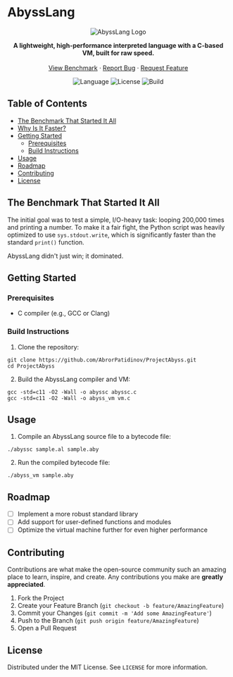# AbyssLang 

<p align="center">
  <img src="https://external-content.duckduckgo.com/iu/?u=https%3A%2F%2Fcdn.wallpapersafari.com%2F72%2F46%2Fc7niSv.jpg&f=1&nofb=1&ipt=8aabd7486a84b1341efaff473c0d42216bf14373dc86fe62eb6dc2fbb1847944=AbyssLang" alt="AbyssLang Logo">
</p>

<p align="center">
  <b>A lightweight, high-performance interpreted language with a C-based VM, built for raw speed.</b>
  <br />
  <br />
  <a href="#the-benchmark-that-started-it-all">View Benchmark</a>
  ·
  <a href="https://github.com/AbrorPatidinov/ProjectAbyss/issues">Report Bug</a>
  ·
  <a href="https://github.com/AbrorPatidinov/ProjectAbyss/issues">Request Feature</a>
</p>

<p align="center">
  <img alt="Language" src="https://img.shields.io/badge/language-C-blue.svg?style=for-the-badge">
  <img alt="License" src="https://img.shields.io/badge/license-MIT-green.svg?style=for-the-badge">
  <img alt="Build" src="https://img.shields.io/badge/build-passing-brightgreen.svg?style=for-the-badge">
</p>

## Table of Contents

- [The Benchmark That Started It All](#the-benchmark-that-started-it-all)
- [Why Is It Faster?](#why-is-it-faster)
- [Getting Started](#getting-started)
  - [Prerequisites](#prerequisites)
  - [Build Instructions](#build-instructions)
- [Usage](#usage)
- [Roadmap](#roadmap)
- [Contributing](#contributing)
- [License](#license)

## The Benchmark That Started It All

The initial goal was to test a simple, I/O-heavy task: looping 200,000 times and printing a number. To make it a fair fight, the Python script was heavily optimized to use `sys.stdout.write`, which is significantly faster than the standard `print()` function.

AbyssLang didn't just win; it dominated.

## Getting Started

### Prerequisites

- C compiler (e.g., GCC or Clang)

### Build Instructions

1. Clone the repository:
```
git clone https://github.com/AbrorPatidinov/ProjectAbyss.git
cd ProjectAbyss
```

2. Build the AbyssLang compiler and VM:
```
gcc -std=c11 -O2 -Wall -o abyssc abyssc.c
gcc -std=c11 -O2 -Wall -o abyss_vm vm.c
```

## Usage

1. Compile an AbyssLang source file to a bytecode file:
```
./abyssc sample.al sample.aby
```

2. Run the compiled bytecode file:
```
./abyss_vm sample.aby
```

## Roadmap

- [ ] Implement a more robust standard library
- [ ] Add support for user-defined functions and modules
- [ ] Optimize the virtual machine further for even higher performance

## Contributing

Contributions are what make the open-source community such an amazing place to learn, inspire, and create. Any contributions you make are **greatly appreciated**.

1. Fork the Project
2. Create your Feature Branch (`git checkout -b feature/AmazingFeature`)
3. Commit your Changes (`git commit -m 'Add some AmazingFeature'`)
4. Push to the Branch (`git push origin feature/AmazingFeature`)
5. Open a Pull Request

## License

Distributed under the MIT License. See `LICENSE` for more information.